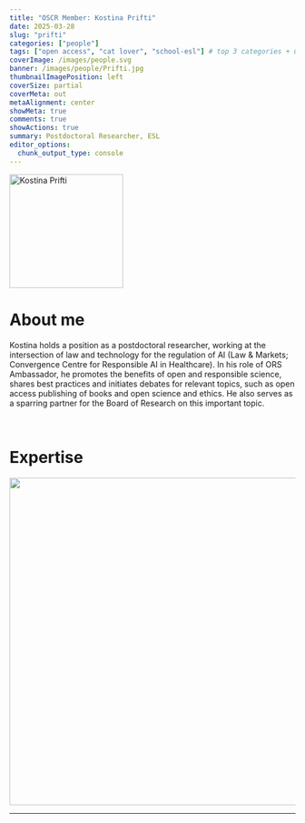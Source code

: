```yaml
---
title: "OSCR Member: Kostina Prifti"
date: 2025-03-28
slug: "prifti"
categories: ["people"]
tags: ["open access", "cat lover", "school-esl"] # top 3 categories + unique + school
coverImage: /images/people.svg
banner: /images/people/Prifti.jpg
thumbnailImagePosition: left
coverSize: partial
coverMeta: out
metaAlignment: center
showMeta: true
comments: true
showActions: true
summary: Postdoctoral Researcher, ESL
editor_options: 
  chunk_output_type: console
---
```

<!-- EMAIL -->
<p>
  <a href="mailto:prifti@law.eur.nl">
  <img border="0" alt="Kostina Prifti" src="/images/people/Prifti.jpg" width="200" height="200" align="center">
  </a>
</p>


<p align="center">
<!--  CV
  <a href="" class="fa-solid fa-file" style="color:#000000;">
  </a> -->

<!-- TWITTER 
  <a href="" class="fa-brands fa-x-twitter" style="color:#000000;">
  </a>
  -->

<!-- GOOGLE SCHOLAR
  <a href="" class="fa-brands fa-google-scholar" style="color:#000000;">
  </a>
  -->
  
<!-- RESEARCHGATE 
  <a href="" class="fa-brands fa-researchgate" style="color:#000000;">
  </a>
   --> 
  
<!-- LINKEDIN -->  
  <a href="https://www.linkedin.com/in/kostina-prifti-10aa7361/" class="fa-brands fa-linkedin" style="color:#000000;">
  </a> 
  
  <!-- ORCID 
  <a href="" class="fa-brands fa-orcid" style="color:#000000;">
  </a> -->

<!-- PERSONAL WEBSITE 
  <a href="" class="fa-solid fa-link" style="color:#000000;">
  </a> -->

<!-- GITHUB 
  <a href="" class="fa-brands fa-github" style="color:#000000;"> 
  </a> -->
</p>


# About me

Kostina holds a position as a postdoctoral researcher, working at the intersection of law and technology for the regulation of AI (Law & Markets; Convergence Centre for Responsible AI in Healthcare). In his role of ORS Ambassador, he promotes the benefits of open and responsible science, shares best practices and initiates debates for relevant topics, such as open access publishing of books and open science and ethics. He also serves as a sparring partner for the Board of Research on this important topic.

<BR>

# Expertise

<img src="{{< blogdown/postref >}}index_files/figure-html/radarPlot-1.png" width="576" />

***


